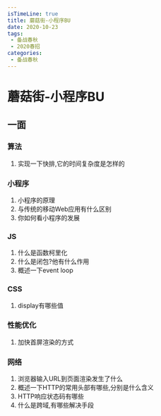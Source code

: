 ```yaml
---
isTimeLine: true
title: 蘑菇街-小程序BU
date: 2020-10-23
tags:
 - 备战春秋
 - 2020春招
categories:
 - 备战春秋
---
```

# 蘑菇街-小程序BU
## 一面
### 算法
1. 实现一下快排,它的时间复杂度是怎样的

### 小程序
1. 小程序的原理
2. 与传统的移动Web应用有什么区别
3. 你如何看小程序的发展

### JS
1. 什么是函数柯里化
2. 什么是闭包?他有什么作用
3. 概述一下event loop

### CSS
1. display有哪些值

### 性能优化
1. 加快首屏渲染的方式

### 网络
1. 浏览器输入URL到页面渲染发生了什么
2. 概述一下HTTP的常用头部有哪些,分别是什么含义
3. HTTP响应状态码有哪些
4. 什么是跨域,有哪些解决手段
